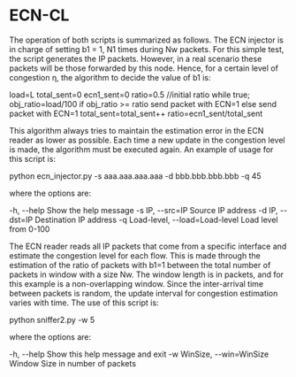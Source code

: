 # ECN-CL
The operation of both scripts is summarized as follows. 
The ECN injector is in charge of setting b1 = 1, N1 times during Nw packets. For this simple test, the script generates the IP packets. However, in a real scenario these packets will be those forwarded by this node. Hence, for a certain level of congestion η, the algorithm to decide the value of b1 is: 

load=L 
total_sent=0 
ecn1_sent=0 
ratio=0.5 //initial ratio 
while true; 
obj_ratio=load/100 
if obj_ratio >= ratio 
send packet with ECN=1 
else 
send packet with ECN=1 
total_sent=total_sent++ 
ratio=ecn1_sent/total_sent 

This algorithm always tries to maintain the estimation error in the ECN reader as lower as possible. Each time a new update in the congestion level is made, the algorithm must be executed again. An example of usage for this script is: 

python ecn_injector.py -s aaa.aaa.aaa.aaa -d bbb.bbb.bbb.bbb -q 45 

where the options are: 

-h, --help Show the help message 
-s IP, --src=IP Source IP address 
-d IP, --dst=IP Destination IP address 
-q Load-level, --load=Load-level Load level from 0-100 

The ECN reader reads all IP packets that come from a specific interface and estimate the congestion level for each flow. This is made through the estimation of the ratio of packets with b1=1 between the total number of packets in window with a size Nw. The window length is in packets, and for this example is a non-overlapping window. Since the inter-arrival time between packets is random, the update interval for congestion estimation varies with time. The use of this script is: 

python sniffer2.py -w 5 

where the options are: 

-h, --help Show this help message and exit 
-w WinSize, --win=WinSize Window Size in number of packets 
